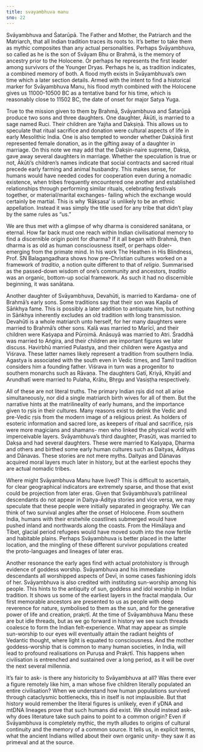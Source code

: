 ```yaml
---
title: svayambhuva manu
sno: 22
---
```


Svāyambhuva and Śatarūpā. The Father and Mother, the Patriarch and the Matriarch, that all Indian tradition traces its roots to. It’s better to take them as mythic composites than any actual personalities. Perhaps Svāyambhuva, so called as he is the son of Svāyam Bhu or Brahmā, is the memory of ancestry prior to the Holocene. Or perhaps he represents the first leader among survivors of the Younger Dryas. Perhaps he is, as tradition indicates, a combined memory of both. A flood myth exists in Svāyambhuva’s own time which a later section details. Armed with the intent to find a historical marker for Svāyambhuva Manu, his flood myth combined with the Holocene gives us 11000-10500 BC as a tentative band for his time, which is reasonably close to 11502 BC, the date of onset for major Satya Yuga.

True to the mission given to them by Brahmā, Svāyambhuva and Śatarūpā produce two sons and three daughters. One daughter, Ākūti, is married to a sage named Ruci. Their children are Yajña and Dakṣiṇā. This allows us to speculate that ritual sacrifice and donation were cultural aspects of life in early Mesolithic India. One is also tempted to wonder whether Dakṣiṇā first represented female donation, as in the gifting away of a daughter in marriage. On this note we may add that the Dakṣin-naire supreme, Dakṣa, gave away several daughters in marriage. Whether the speculation is true or not, Ākūti’s children’s names indicate that social contracts and sacred ritual precede early farming and animal husbandry. This makes sense, for humans would have needed codes for cooperation even during a nomadic existence, when tribes frequently encountered one another and established relationships through performing similar rituals, celebrating festivals together, or material/marital exchanges- failing which the exchange would certainly be martial. This is why ‘Rākṣasa’ is unlikely to be an ethnic appellation. Instead it was simply the title used for any tribe that didn’t play by the same rules as “us.”

We are thus met with a glimpse of why dharma is considered sanātana, or eternal. How far back must one reach within Indian civilisational memory to find a discernible origin point for dharma? If it all began with Brahmā, then dharma is as old as human consciousness itself, or perhaps older- emerging from the primate mind. In his work The Heathen in His Blindness, Prof. SN Balagangadhara shows how pre-Christian cultures worked on a framework of *traditio*, a notion quite different to that of *religio*. Summarised as the passed-down wisdom of one’s community and ancestors, *traditio* was an organic, bottom-up social framework. As such it had no discernible beginning, it was sanātana.

Another daughter of Svāyambhuva, Devahūti, is married to Kardama- one of Brahmā’s early sons. Some traditions say that their son was Kapila of Sāṅkhya fame. This is possibly a later addition to antiquate him, but nothing in Sāṅkhya inherently excludes an old tradition with long transmission. Devahūti is a whole matriarch unto herself, for her many daughters were married to Brahmā’s other sons. Kalā was married to Marīcī, and their children were Kaśyapa and Pūrṇimā. Anāsuyā was married to Atri. Śraddhā was married to Aṅgira, and their children are important figures we later discuss. Havirbhū married Pulastya, and their children were Agastya and Viśrava. These latter names likely represent a tradition from southern India. Agastya is associated with the south even in Vedic times, and Tamil tradition considers him a founding father. Viśrava in turn was a progenitor to southern monarchs such as Rāvaṇa. The daughters Gatī, Kriyā, Khyātī and Arundhatī were married to Pulaha, Krātu, Bhṛgu and Vasiṣṭha respectively.

All of these are not literal truths. The primary Indian ṛṣis did not all arise simultaneously, nor did a single matriarch birth wives for all of them. But the narrative hints at the matrilineality of early humans, and the importance given to ṛṣis in their cultures. Many reasons exist to delink the Vedic and pre-Vedic ṛṣis from the modern image of a religious priest. As holders of esoteric information and sacred lore, as keepers of ritual and sacrifice, ṛṣis were more magicians and shamans- men who linked the physical world with imperceivable layers. Svāyambhuva’s third daughter, Prasūti, was married to Dakṣa and had several daughters. These were married to Kaśyapa, Dharma and others and birthed some early human cultures such as Daityas, Ādityas and Dānavas. These stories are not mere myths. Daityas and Dānavas acquired moral layers much later in history, but at the earliest epochs they are actual nomadic tribes.

Where might Svāyambhuva Manu have lived? This is difficult to ascertain, for clear geographical indicators are extremely sparse, and those that exist could be projection from later eras. Given that Svāyambhuva’s patrilineal descendants do not appear in Daitya-Āditya stories and vice versa, we may speculate that these people were initially separated in geography. We can think of two survival angles after the onset of Holocene. From southern India, humans with their erstwhile coastlines submerged would have pushed inland and northwards along the coasts. From the Himālaya and Tibet, glacial period refugees would have moved south into the now fertile and habitable plains. Perhaps Svāyambhuva is better placed in the latter location, and the mingling of these different survivor populations created the proto-languages and lineages of later eras.

Another resonance the early ages find with actual protohistory is through evidence of goddess worship. Svāyambhuva and his immediate descendants all worshipped aspects of Devī, in some cases fashioning idols of her. Svāyambhuva is also credited with instituting sun-worship among his people. This hints to the antiquity of sun, goddess and idol worship in Indian tradition. It shows us some of the earliest layers in the fractal maṇḍala. Our first memorable ancestors are presented to us as people with deep reverence for nature, symbolised to them as the sun, and for the generative power of life and creation, prakṛtī. At the time of Svāyambhuva Manu these are but idle threads, but as we go forward in history we see such threads coalesce to form the Indian felt-experience. What may appear as simple sun-worship to our eyes will eventually attain the radiant heights of Vedantic thought, where light is equated to consciousness. And the mother goddess-worship that is common to many human societies, in India, will lead to profound realisations on Puruṣa and Prakṛtī. This happens when civilisation is entrenched and sustained over a long period, as it will be over the next several millennia.

It’s fair to ask- is there any historicity to Svāyambhuva at all? Was there ever a figure remotely like him, a man whose five children literally populated an entire civilisation? When we understand how human populations survived through cataclysmic bottlenecks, this in itself is not implausible. But that history would remember the literal figures is unlikely, even if yDNA and mtDNA lineages prove that such humans did exist. We should instead ask- why does literature take such pains to point to a common origin? Even if Svāyambhuva is completely mythic, the myth alludes to origins of cultural continuity and the memory of a common source. It tells us, in explicit terms, what the ancient Indians willed about their own organic unity- they saw it as primeval and at the source.